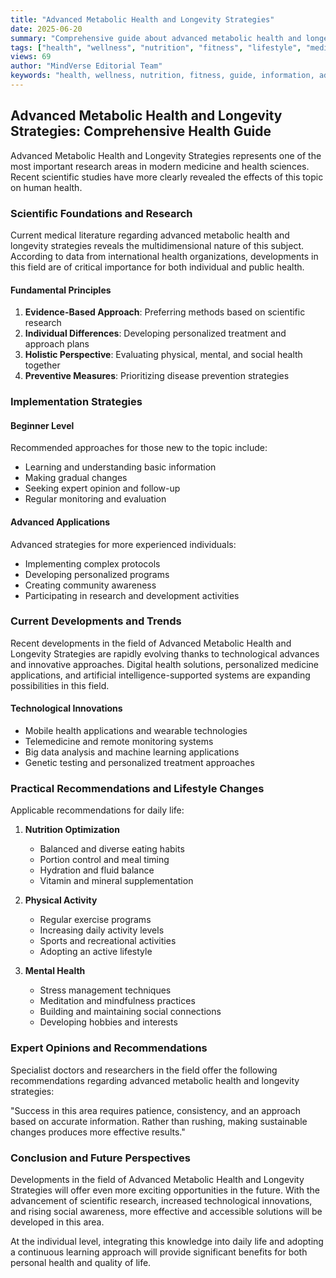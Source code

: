 ```yaml
---
title: "Advanced Metabolic Health and Longevity Strategies"
date: 2025-06-20
summary: "Comprehensive guide about advanced metabolic health and longevity strategies with expert insights and detailed information."
tags: ["health", "wellness", "nutrition", "fitness", "lifestyle", "medicine"]
views: 69
author: "MindVerse Editorial Team"
keywords: "health, wellness, nutrition, fitness, guide, information, advice"
---
```


## Advanced Metabolic Health and Longevity Strategies: Comprehensive Health Guide

Advanced Metabolic Health and Longevity Strategies represents one of the most important research areas in modern medicine and health sciences. Recent scientific studies have more clearly revealed the effects of this topic on human health.

### Scientific Foundations and Research

Current medical literature regarding advanced metabolic health and longevity strategies reveals the multidimensional nature of this subject. According to data from international health organizations, developments in this field are of critical importance for both individual and public health.

#### Fundamental Principles
1. **Evidence-Based Approach**: Preferring methods based on scientific research
2. **Individual Differences**: Developing personalized treatment and approach plans
3. **Holistic Perspective**: Evaluating physical, mental, and social health together
4. **Preventive Measures**: Prioritizing disease prevention strategies

### Implementation Strategies

#### Beginner Level
Recommended approaches for those new to the topic include:
- Learning and understanding basic information
- Making gradual changes
- Seeking expert opinion and follow-up
- Regular monitoring and evaluation

#### Advanced Applications
Advanced strategies for more experienced individuals:
- Implementing complex protocols
- Developing personalized programs
- Creating community awareness
- Participating in research and development activities

### Current Developments and Trends

Recent developments in the field of Advanced Metabolic Health and Longevity Strategies are rapidly evolving thanks to technological advances and innovative approaches. Digital health solutions, personalized medicine applications, and artificial intelligence-supported systems are expanding possibilities in this field.

#### Technological Innovations
- Mobile health applications and wearable technologies
- Telemedicine and remote monitoring systems
- Big data analysis and machine learning applications
- Genetic testing and personalized treatment approaches

### Practical Recommendations and Lifestyle Changes

Applicable recommendations for daily life:

1. **Nutrition Optimization**
   - Balanced and diverse eating habits
   - Portion control and meal timing
   - Hydration and fluid balance
   - Vitamin and mineral supplementation

2. **Physical Activity**
   - Regular exercise programs
   - Increasing daily activity levels
   - Sports and recreational activities
   - Adopting an active lifestyle

3. **Mental Health**
   - Stress management techniques
   - Meditation and mindfulness practices
   - Building and maintaining social connections
   - Developing hobbies and interests

### Expert Opinions and Recommendations

Specialist doctors and researchers in the field offer the following recommendations regarding advanced metabolic health and longevity strategies:

"Success in this area requires patience, consistency, and an approach based on accurate information. Rather than rushing, making sustainable changes produces more effective results."

### Conclusion and Future Perspectives

Developments in the field of Advanced Metabolic Health and Longevity Strategies will offer even more exciting opportunities in the future. With the advancement of scientific research, increased technological innovations, and rising social awareness, more effective and accessible solutions will be developed in this area.

At the individual level, integrating this knowledge into daily life and adopting a continuous learning approach will provide significant benefits for both personal health and quality of life.
